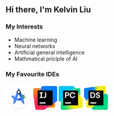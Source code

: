 ## Hi there, I'm Kelvin Liu

### My Interests
- Machine learning
- Neural networks
- Artificial general intelligence
- Mathmatical priciple of AI

### My Favourite IDEs
<div>
<img src="./assets/studio.svg" alt="Android Studio" width=70 height=70>
<img src="./assets/idea.svg" alt="IDEA" width=64 height=64>
<img src="./assets/pycharm.svg" alt="PyCharm" width=64 height=64>
<img src="./assets/dataspell.svg" alt="DataSpell" width=64 height=64>
</div>
